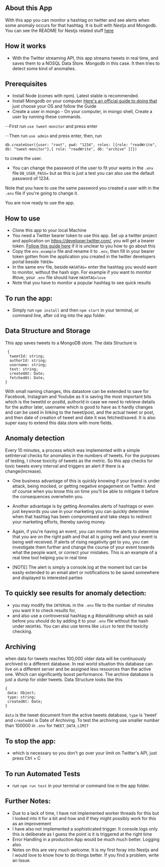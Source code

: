 ## About this App
With this app you can monitor a hashtag on twitter and see alerts when some anomaly occurs for that hashtag. It is built with Nestjs and Mongodb. You can see the README for Nestjs related stuff [here](https://github.com/lyndachiwetelu/tweet-monitor/blob/master/README.md)

## How it works
- With the Twitter streaming API, this app streams tweets in real time, and saves them to a NOSQL Data Store. Mongodb in this case. It then tries to detect some kind of anomalies.

## Prerequisites
- Install Node (comes with npm). Latest stable is recommended.
- Install Mongodb on your computer [Here's an official guide to doing that](https://docs.mongodb.com/manual/installation/) just choose your OS and follow the Guide
- Create a user in mongo - On your computer, in mongo shell, Create a user by running these commands. 

⋅⋅⋅First run `use tweet-monitor` and press enter 

⋅⋅⋅Then run `use admin` and press enter, then, run 

`db.createUser({user: "root", pwd: "1234", roles: [{role: "readWrite", db: "tweet-monitor"},{ role: "readWrite", db: "archive" }]})` 

to create the user.

- You can change the password of the user to fit your wants in the `.env` file `DB_USER_PASS=` but as this is just a test you can also use the default password of 1234.

Note that you have to use the same password you created a user with in the `.env` file if you're going to change it.

You are now ready to use the app.



## How to use
- Clone this app to your local Machine
- You need a Twitter bearer token to use this app. Set up a twitter project and application on https://developer.twitter.com/, you will get a bearer token. [Follow this guide here](https://developer.twitter.com/en/docs/authentication/oauth-2-0/bearer-tokens) if it is unclear to you how to go about this 
- Copy the `env.example` file and rename it to 
`.env`, then fill in your bearer token gotten from the application you created in the twitter developers portal beside `TOKEN=`
- In the same env file, beside `HASHTAG=` enter the hashtag you would want to monitor, without the hash sign. For example if you want to monitor #love, your `.env` file should have `HASHTAG=love`  
- Note that you have to monitor a popular hashtag to see quick results


## To run the app:
- Simply run `npm install` and then `npm start` in your terminal, or command line, after cd ing into the app folder.

## Data Structure and Storage 
This app saves tweets to a MongoDB store. The data Structure is 
```
 {
  tweetId: string;
  authorId: string;
  username: string;
  text: string;
  createdAt: Date;
  fetchedAt: Date;
}
```
With small naming changes, this datastore can be extended to save for Facebook, Instagram and Youtube as it is saving the most important bits which is the tweetId or postId, authorId in case we need to retrieve details for the author later, username which is good to have as it hardly changes and can be used in linking to the tweet/post, and the actual tweet or post, and then date of creation of tweet and date it was fetched/saved. It is also super easy to extend this data store with more fields.

## Anomaly detection 
Every 10 minutes, a process which was implemented with a simple setInterval checks for anomalies in the numbers of tweets. For the purposes of testing, I chose toxicity of tweets as the metric. So this app checks for toxic tweets every interval and triggers an alert if there is a change(Increase).

- One business advantage of this is quickly knowing if your brand is under attack, being mocked, or getting negative engagement on Twitter. And of course when you know this on time you'll be able to mitigate it before the consequences overwhelm you.

- Another advantage is by getting Anomalies alerts of hashtags or even just keywords you use in your marketing you can quickly determine when that hashtag has been compromised and take steps to redirect your marketing efforts, thereby saving money.

- Again, if you're having an event, you can monitor the alerts to determine that you are on the right path and that all is going well and your event is being well received. If alerts of rising negativity get to you, you can investigate them further and change the course of your event towards what the people want, or correct your mistakes. This is an example of a real time tool helping you in real time

- [NOTE] The alert is simply a console.log at the moment but can be easily extended to an email alert or notifications to be saved somewhere and displayed to interested parties 


## To quickly see results for anomaly detection:
 - you may modify the `INTERVAL` in the `.env` file to the number of minutes you want it to check results for,
 - and also use a controversial hashtag e.g #donaldtrump which as said before you should do by adding it to your `.env` file without the hash under `HASHTAG`. You can also use terms like `idiot` to test the toxicity checking.

## Archiving 
 when data for tweets reaches 100,000 older data will be continuously archived to a different database. In real world situation this database can live on a different server and be assigned less resources than the active one. Which can significantly boost performance. The archive database is just a dump for older tweets. Data Structure looks like this 
 ```
{
  data: Object;
  type: string;
  createdAt: Date;
}
 ```
 `data` is the tweet document from the active tweets database, `type` is 'tweet' and `createdAt` is Date of Archiving.
 To test the archiving use smaller number than 100000 in `.env` for `TWEET_DATA_LIMIT`


 ## To stop the app:
 - which is necessary so you don't go over your limit on Twitter's API, just press Ctrl + C

## To run Automated Tests
- run `npm run test` in your terminal or command line in the app folder.

## Further Notes:
- Due to a lack of time, I have not implemented worker threads for this but I looked into it for a bit and how and if they might possibly work for this as an improvement
- I have also not implemented a sophisticated trigger. It console.logs only. this is deliberate as I guess the point is it is triggered at the right time 
- Error Handling in a production App would be much much better. Logging also. 
- Notes on this are very much welcome. It is my first foray into Nestjs and I would love to know how to do things better. If you find a problem, write an Issue. 